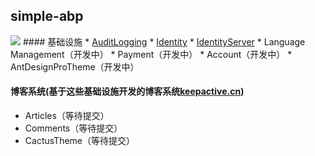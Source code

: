 ## simple-abp
<img src="https://www.keepactive.cn/logo.png">
#### 基础设施
* <a href="https://github.com/aqa365/simple-abp/tree/master/audit-logging" target="_blank">AuditLogging</a>
* <a href="https://github.com/aqa365/simple-abp/tree/master/identity" target="_blank">Identity</a>
* <a href="https://github.com/aqa365/simple-abp/tree/master/identity-server" target="_blank">IdentityServer</a>
* Language Management（开发中）
* Payment（开发中）
* Account（开发中）
* AntDesignProTheme（开发中）

#### 博客系统(基于这些基础设施开发的博客系统<a href="https://www.keepactive.cn" target="_blank">keepactive.cn</a>)
* Articles（等待提交）
* Comments（等待提交）
* CactusTheme（等待提交）
